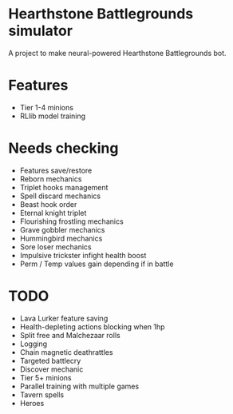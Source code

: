 # Hearthstone Battlegrounds simulator
A project to make neural-powered Hearthstone Battlegrounds bot.
# Features
 - Tier 1-4 minions
 - RLlib model training

# Needs checking
 - Features save/restore
 - Reborn mechanics
 - Triplet hooks management
 - Spell discard mechanics
 - Beast hook order
 - Eternal knight triplet
 - Flourishing frostling mechanics
 - Grave gobbler mechanics
 - Hummingbird mechanics
 - Sore loser mechanics
 - Impulsive trickster infight health boost
 - Perm / Temp values gain depending if in battle

# TODO
 - Lava Lurker feature saving
 - Health-depleting actions blocking when 1hp
 - Split free and Malchezaar rolls
 - Logging
 - Chain magnetic deathrattles
 - Targeted battlecry
 - Discover mechanic
 - Tier 5+ minions
 - Parallel training with multiple games
 - Tavern spells
 - Heroes